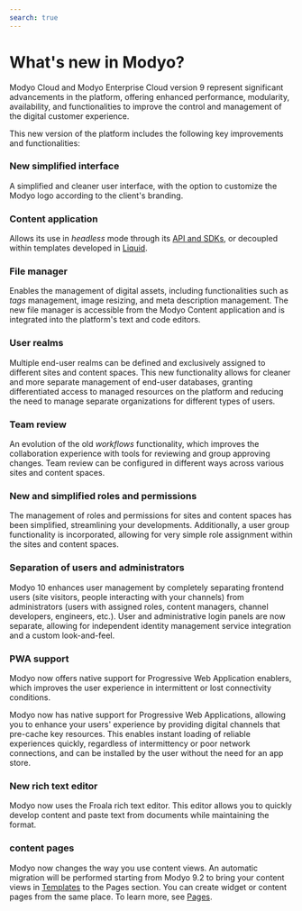 ```yaml
---
search: true
---
```


# What's new in Modyo?

Modyo Cloud and Modyo Enterprise Cloud version 9 represent significant advancements in the platform, offering enhanced performance, modularity, availability, and functionalities to improve the control and management of the digital customer experience.

This new version of the platform includes the following key improvements and functionalities:

### New simplified interface

A simplified and cleaner user interface, with the option to customize the Modyo logo according to the client's branding.

### Content application

Allows its use in _headless_ mode through its [API and SDKs](/en/platform/content/public-api-reference), or decoupled within templates developed in [Liquid](/en/platform/channels/liquid-markup).

### File manager

Enables the management of digital assets, including functionalities such as _tags_ management, image resizing, and meta description management. The new file manager is accessible from the Modyo Content application and is integrated into the platform's text and code editors.

### User realms

Multiple end-user realms can be defined and exclusively assigned to different sites and content spaces. This new functionality allows for cleaner and more separate management of end-user databases, granting differentiated access to managed resources on the platform and reducing the need to manage separate organizations for different types of users.

### Team review

An evolution of the old _workflows_ functionality, which improves the collaboration experience with tools for reviewing and group approving changes. Team review can be configured in different ways across various sites and content spaces.

### New and simplified roles and permissions

The management of roles and permissions for sites and content spaces has been simplified, streamlining your developments. Additionally, a user group functionality is incorporated, allowing for very simple role assignment within the sites and content spaces.

### Separation of users and administrators

Modyo 10 enhances user management by completely separating frontend users (site visitors, people interacting with your channels) from administrators (users with assigned roles, content managers, channel developers, engineers, etc.). User and administrative login panels are now separate, allowing for independent identity management service integration and a custom look-and-feel.

### PWA support

Modyo now offers native support for Progressive Web Application enablers, which improves the user experience in intermittent or lost connectivity conditions.

Modyo now has native support for Progressive Web Applications, allowing you to enhance your users' experience by providing digital channels that pre-cache key resources. This enables instant loading of reliable experiences quickly, regardless of intermittency or poor network connections, and can be installed by the user without the need for an app store.

### New rich text editor

Modyo now uses the Froala rich text editor. This editor allows you to quickly develop content and paste text from documents while maintaining the format.

### content pages

Modyo now changes the way you use content views. An automatic migration will be performed starting from Modyo 9.2 to bring your content views in [Templates](/en/platform/channels/templates) to the Pages section. You can create widget or content pages from the same place. To learn more, see [Pages](/en/platform/channels/pages).